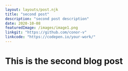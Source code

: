 ```yaml
---
layout: layouts/post.njk
title: "second post"
description: "second post description"
date: 2020-10-08
featuredImage: /images/image1.png
linkgit: "https://github.com/conor-v"
linkcode: "https://codepen.io/your-work/"
---
```


# This is the second blog post
